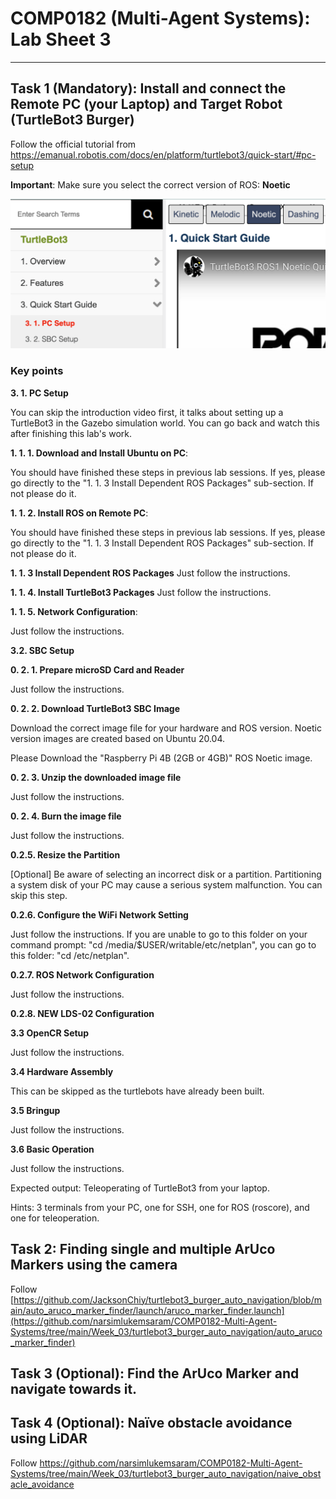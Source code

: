 # COMP0182 (Multi-Agent Systems): Lab Sheet 3

----------------------------------------------------------------------------------------------------------------------------------------------------------------------------------------------------------------------------

## Task 1 (Mandatory): Install and connect the Remote PC (your Laptop) and Target Robot (TurtleBot3 Burger)
Follow the official tutorial from
https://emanual.robotis.com/docs/en/platform/turtlebot3/quick-start/#pc-setup

**Important**: Make sure you select the correct version of ROS: **Noetic**

![TurtleBot3](/Week_03/img/noetic.png)

### Key points

**3. 1. PC Setup**

You can skip the introduction video first, it talks about setting up a TurtleBot3 in the Gazebo simulation world. You can go back and watch this after finishing this lab's work.

**1. 1. 1. Download and Install Ubuntu on PC**: 

You should have finished these steps in previous lab sessions. If yes, please go directly to the "1. 1. 3 Install Dependent ROS Packages" sub-section.
If not please do it.

**1. 1. 2. Install ROS on Remote PC**: 

You should have finished these steps in previous lab sessions. If yes, please go directly to the "1. 1. 3 Install Dependent ROS Packages" sub-section.
If not please do it.

**1. 1. 3 Install Dependent ROS Packages**
Just follow the instructions.

**1. 1. 4. Install TurtleBot3 Packages**
Just follow the instructions.

**1. 1. 5. Network Configuration**: 

Just follow the instructions.

**3.2. SBC Setup**

**0. 2. 1. Prepare microSD Card and Reader**

Just follow the instructions.

**0. 2. 2. Download TurtleBot3 SBC Image**

Download the correct image file for your hardware and ROS version. Noetic version images are created based on Ubuntu 20.04. 

Please Download the "Raspberry Pi 4B (2GB or 4GB)" ROS Noetic image.

**0. 2. 3. Unzip the downloaded image file**

Just follow the instructions.

**0. 2. 4. Burn the image file**

Just follow the instructions.

**0.2.5. Resize the Partition**

[Optional] Be aware of selecting an incorrect disk or a partition. Partitioning a system disk of your PC may cause a serious system malfunction. You can skip this step. 

**0.2.6. Configure the WiFi Network Setting**

Just follow the instructions. If you are unable to go to this folder on your command prompt: "cd /media/$USER/writable/etc/netplan", you can go to this folder: "cd /etc/netplan".

**0.2.7. ROS Network Configuration**

Just follow the instructions.

**0.2.8. NEW LDS-02 Configuration**

**3.3 OpenCR Setup**

Just follow the instructions.

**3.4 Hardware Assembly**

This can be skipped as the turtlebots have already been built. 

**3.5 Bringup**

Just follow the instructions.

**3.6 Basic Operation**

Just follow the instructions.

Expected output:
Teleoperating of TurtleBot3 from your laptop.

Hints: 3 terminals from your PC, one for SSH, one for ROS (roscore), and one for teleoperation.

## Task 2: Finding single and multiple ArUco Markers using the camera
Follow [https://github.com/JacksonChiy/turtlebot3_burger_auto_navigation/blob/main/auto_aruco_marker_finder/launch/aruco_marker_finder.launch](https://github.com/narsimlukemsaram/COMP0182-Multi-Agent-Systems/tree/main/Week_03/turtlebot3_burger_auto_navigation/auto_aruco_marker_finder)

## Task 3 (Optional): Find the ArUco Marker and navigate towards it. 

## Task 4 (Optional): Naïve obstacle avoidance using LiDAR
Follow https://github.com/narsimlukemsaram/COMP0182-Multi-Agent-Systems/tree/main/Week_03/turtlebot3_burger_auto_navigation/naive_obstacle_avoidance
